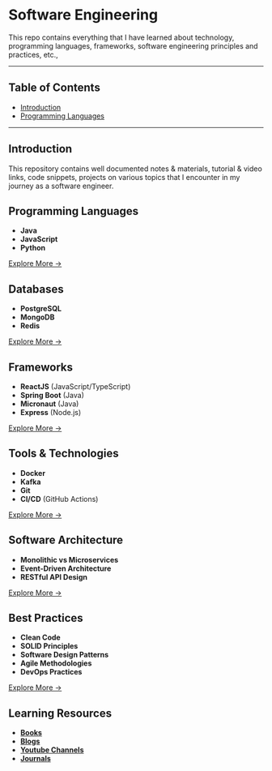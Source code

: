 # Software Engineering

This repo contains everything that I have learned about technology, programming languages, frameworks, software engineering principles and practices, etc.,

---

## Table of Contents

- [Introduction](#introduction)
- [Programming Languages](#programming-languages)

---

## Introduction

This repository contains well documented notes & materials, tutorial & video links, code snippets, projects on various topics that I encounter in my journey as a software engineer.

## Programming Languages

- **Java**
- **JavaScript**
- **Python**

[Explore More →](programming-languages/README.md)

## Databases

- **PostgreSQL**
- **MongoDB**
- **Redis**

[Explore More →](databases/README.md)

## Frameworks

- **ReactJS** (JavaScript/TypeScript)
- **Spring Boot** (Java)
- **Micronaut** (Java)
- **Express** (Node.js)

[Explore More →](frameworks/README.md)

## Tools & Technologies

- **Docker**
- **Kafka**
- **Git**
- **CI/CD** (GitHub Actions)

[Explore More →](tools-technologies/README.md)

## Software Architecture

- **Monolithic vs Microservices**
- **Event-Driven Architecture**
- **RESTful API Design**

[Explore More →](software-architecture/README.md)

## Best Practices

- **Clean Code**
- **SOLID Principles**
- **Software Design Patterns**
- **Agile Methodologies**
- **DevOps Practices**
  
[Explore More →](best-practices/README.md)

## Learning Resources

- [**Books**](learning-resources/book.md)
- [**Blogs**](learning-resources/blogs.md)
- [**Youtube Channels**](learning-resources/youtube-channels.md)
- [**Journals**](learning-resources/journals.md)